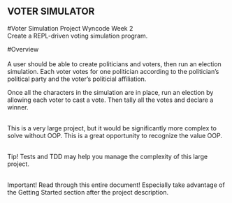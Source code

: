 VOTER SIMULATOR
-------------------
#Voter Simulation Project Wyncode Week 2 <br>
Create a REPL-driven voting simulation program.<br>

#Overview<br><br>
A user should be able to create politicians and voters, then run an election simulation. Each voter votes for one politician according to the politician’s political party and the voter’s politicial affiliation.

Once all the characters in the simulation are in place, run an election by allowing each voter to cast a vote. Then tally all the votes and declare a winner.<br><br>

This is a very large project, but it would be significantly more complex to solve without OOP. This is a great opportunity to recognize the value OOP.<br><br>

Tip! Tests and TDD may help you manage the complexity of this large project.<br><br>

Important! Read through this entire document! Especially take advantage of the Getting Started section after the project description.
